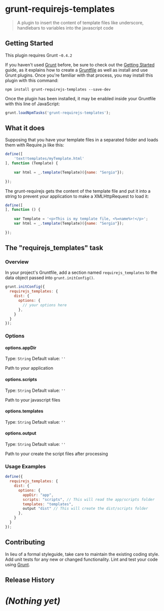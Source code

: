 grunt-requirejs-templates
=========================

> A plugin to insert the content of template files like underscore, handlebars to variables into the javascript code

## Getting Started
This plugin requires Grunt `~0.4.2`

If you haven't used [Grunt](http://gruntjs.com/) before, be sure to check out the [Getting Started](http://gruntjs.com/getting-started) guide, as it explains how to create a [Gruntfile](http://gruntjs.com/sample-gruntfile) as well as install and use Grunt plugins. Once you're familiar with that process, you may install this plugin with this command:

```shell
npm install grunt-requirejs-templates --save-dev
```

Once the plugin has been installed, it may be enabled inside your Gruntfile with this line of JavaScript:

```js
grunt.loadNpmTasks('grunt-requirejs-templates');
```

## What it does

Supposing that you have your template files in a separated folder and loads them with Require.js like this:

```js
define([
    'text!templates/myTemplate.html'        
], function (Template) {
	
	var html = _.template(Template)({name: "Sergio"});
	
});
```

The grunt-requirejs gets the content of the template file and put it into a string to prevent your application to make a XMLHttpRequest to load it:

```js
define([
], function () {
	
	var Template = '<p>This is my template file, <%=name%>!</p>';
	var html = _.template(Template)({name: "Sergio"});
	
});
```


## The "requirejs_templates" task

### Overview
In your project's Gruntfile, add a section named `requirejs_templates` to the data object passed into `grunt.initConfig()`.

```js
grunt.initConfig({
  requirejs_templates: {
    dist: {
      options: {
        // your options here
      },
    }
  }
});
```

### Options

#### options.appDir
Type: `String`
Default value: `''`

Path to your application

#### options.scripts
Type: `String`
Default value: `''`

Path to your javascript files

#### options.templates
Type: `String`
Default value: `''`

#### options.output
Type: `String`
Default value: `''`

Path to your create the script files after processing

### Usage Examples

```js
define({
  requirejs_templates: {
    dist: {
      options: {
        appDir: "app",
        scripts: "scripts", // This will read the app/scripts folder
        templates: "templates",
        output "dist" // This will create the dist/scripts folder
      },
    }
  }
});
```

## Contributing
In lieu of a formal styleguide, take care to maintain the existing coding style. Add unit tests for any new or changed functionality. Lint and test your code using [Grunt](http://gruntjs.com/).

## Release History
_(Nothing yet)_
=======